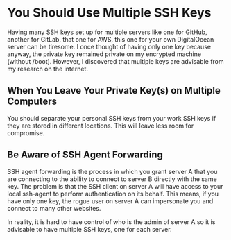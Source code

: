 # You Should Use Multiple SSH Keys

Having many SSH keys set up for multiple servers like one for GitHub, another for GitLab, that one for AWS, this one for your own DigitalOcean server can be tiresome. I once thought of having only one key because anyway, the private key remained private on my encrypted machine (without /boot). However, I discovered that multiple keys are advisable from my research on the internet.

## When You Leave Your Private Key(s) on Multiple Computers

You should separate your personal SSH keys from your work SSH keys if they are stored in different locations. This will leave less room for compromise.

## Be Aware of SSH Agent Forwarding

SSH agent forwarding is the process in which you grant server A that you are connecting to the ability to connect to server B directly with the same key. The problem is that the SSH client on server A will have access to your local ssh-agent to perform authentication on its behalf. This means, if you have only one key, the rogue user on server A can impersonate you and connect to many other websites.

In reality, it is hard to have control of who is the admin of server A so it is advisable to have multiple SSH keys, one for each server.
